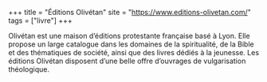 +++
title = "Éditions Olivétan"
site = "https://www.editions-olivetan.com/"
tags = ["livre"]
+++

Olivétan est une maison d’éditions protestante française basé à Lyon. Elle propose un large catalogue dans les domaines de la spiritualité, de la Bible et des thématiques de société, ainsi que des livres dédiés à la jeunesse. Les éditions Olivétan disposent d’une belle offre d’ouvrages de vulgarisation théologique.

